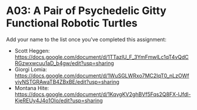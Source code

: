 # A03: A Pair of Psychedelic Gitty Functional Robotic Turtles

Add your name to the list once you've completed this assignment:

- Scott Heggen: https://docs.google.com/document/d/1TTazlU_F_3YmFmwlLc1qT4vQdCRGzwxwcuu1aD_b4gw/edit?usp=sharing
- Giorgi Lomia: https://docs.google.com/document/d/1WuSGLWRxo7MC2lqT0_nLzOWfyiyNSTGRAwaTB4ZBxBE/edit?usp=sharing
- Montana Hite: https://docs.google.com/document/d/1KqvgKV2ghBVf5Fqs2Q8FX-lJfdl-KjeREUy4J4o1OIo/edit?usp=sharing

